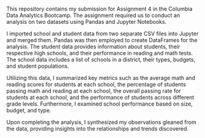 This repository contains my submission for Assignment 4 in the Columbia Data Analytics Bootcamp. The assignment required us to conduct an analysis on two datasets using Pandas and Jupyter Notebooks.

I imported school and student data from two separate CSV files into Jupyter and merged them. Pandas was then employed to create DataFrames for the analysis. The student data provides information about students, their respective high schools, and their performance in reading and math tests. The school data includes a list of schools in a district, their types, budgets, and student populations.

Utilizing this data, I summarized key metrics such as the average math and reading scores for students at each school, the percentage of students passing math and reading at each school, the overall passing rate for students at each school, and the performance of students across different grade levels. Furthermore, I examined school performance based on size, budget, and type.

Upon completing the analysis, I synthesized my observations gleaned from the data, providing insights into the relationships and trends discovered.
